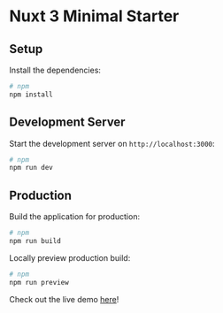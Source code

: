 # Nuxt 3 Minimal Starter

## Setup

Install the dependencies:

```bash
# npm
npm install
```

## Development Server

Start the development server on `http://localhost:3000`:

```bash
# npm
npm run dev
```

## Production

Build the application for production:

```bash
# npm
npm run build
```

Locally preview production build:

```bash
# npm
npm run preview
```

Check out the live demo [here](https://tickets-task.netlify.app/)!
